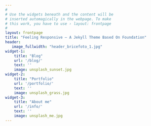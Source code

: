 ```yaml
---
#
# Use the widgets beneath and the content will be
# inserted automagically in the webpage. To make
# this work, you have to use › layout: frontpage
#
layout: frontpage
title: "Feeling Responsive – A Jekyll Theme Based On Foundation"
header:
   image_fullwidth: "header_bricefoto_1.jpg"
widget-1:
    title: "Blog"
    url: '/blog/'
    text: ''
    image: unsplash_sunset.jpg
widget-2:
    title: "Portfolio"
    url: '/portfolio/'
    text: ''
    image: unsplash_grass.jpg
widget-3:
    title: "About me"
    url: '/info/'
    text: ''
    image: unsplash_me.jpg
---
```


